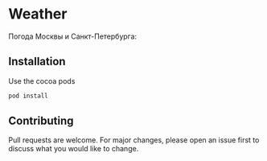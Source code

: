 # Weather

Погода Москвы и Санкт-Петербурга:

## Installation

Use the cocoa pods

```bash
pod install
```

## Contributing
Pull requests are welcome. For major changes, please open an issue first to discuss what you would like to change.
